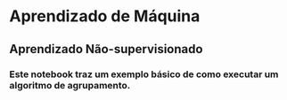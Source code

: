 # Aprendizado de Máquina

## Aprendizado Não-supervisionado

### Este notebook traz um exemplo básico de como executar um algoritmo de agrupamento.



